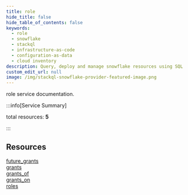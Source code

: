```yaml
---
title: role
hide_title: false
hide_table_of_contents: false
keywords:
  - role
  - snowflake
  - stackql
  - infrastructure-as-code
  - configuration-as-data
  - cloud inventory
description: Query, deploy and manage snowflake resources using SQL
custom_edit_url: null
image: /img/stackql-snowflake-provider-featured-image.png
---
```


role service documentation.

:::info[Service Summary]

total resources: __5__  

:::

## Resources
<div class="row">
<div class="providerDocColumn">
<a href="/role/future_grants/">future_grants</a><br />
<a href="/role/grants/">grants</a><br />
<a href="/role/grants_of/">grants_of</a>
</div>
<div class="providerDocColumn">
<a href="/role/grants_on/">grants_on</a><br />
<a href="/role/roles/">roles</a>
</div>
</div>